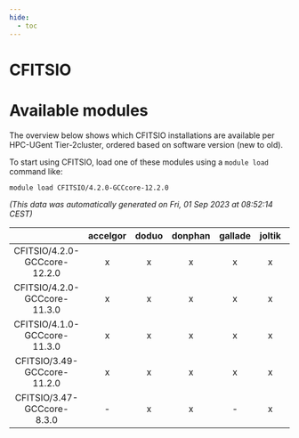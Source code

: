 ```yaml
---
hide:
  - toc
---
```


CFITSIO
=======

# Available modules


The overview below shows which CFITSIO installations are available per HPC-UGent Tier-2cluster, ordered based on software version (new to old).

To start using CFITSIO, load one of these modules using a `module load` command like:

```shell
module load CFITSIO/4.2.0-GCCcore-12.2.0
```

*(This data was automatically generated on Fri, 01 Sep 2023 at 08:52:14 CEST)*  

| |accelgor|doduo|donphan|gallade|joltik|skitty|swalot|victini|
| :---: | :---: | :---: | :---: | :---: | :---: | :---: | :---: | :---: |
|CFITSIO/4.2.0-GCCcore-12.2.0|x|x|x|x|x|x|x|x|
|CFITSIO/4.2.0-GCCcore-11.3.0|x|x|x|x|x|x|x|x|
|CFITSIO/4.1.0-GCCcore-11.3.0|x|x|x|x|x|x|x|x|
|CFITSIO/3.49-GCCcore-11.2.0|x|x|x|x|x|x|x|x|
|CFITSIO/3.47-GCCcore-8.3.0|-|x|x|-|x|x|-|x|
